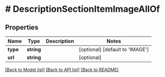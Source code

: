 # # DescriptionSectionItemImageAllOf

## Properties

Name | Type | Description | Notes
------------ | ------------- | ------------- | -------------
**type** | **string** |  | [optional] [default to 'IMAGE']
**url** | **string** |  | [optional] 

[[Back to Model list]](../../README.md#documentation-for-models) [[Back to API list]](../../README.md#documentation-for-api-endpoints) [[Back to README]](../../README.md)



